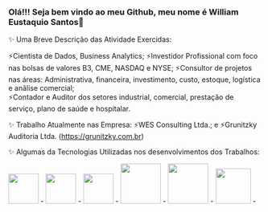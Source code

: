 ### Olá!!! Seja bem vindo ao meu Github, meu nome é William Eustaquio Santos👋

✨ Uma Breve Descrição das Atividade Exercidas:

   ⚡Cientista de Dados, Business Analytics; 
   ⚡Investidor Profissional com foco nas bolsas de valores B3, CME, NASDAQ e NYSE; 
   ⚡Consultor de projetos nas áreas:  Administrativa, financeira, investimento, custo, estoque, logística e anãlise comercial;  
   ⚡Contador e Auditor dos setores industrial, comercial, prestação de serviço, plano de saúde e hospitalar.

✨ Trabalho Atualmente nas Empresa: 
   ⚡WES Consulting Ltda.; e
   ⚡Grunitzky Auditoria Ltda. (https://grunitzky.com.br)

✨ Algumas da Tecnologias Utilizadas nos desenvolvimentos dos Trabalhos: 

   <img widt='60' height='60' src="https://cdn.jsdelivr.net/gh/devicons/devicon/icons/python/python-original-wordmark.svg" />  -  <img widt='60' height='60' src="https://cdn.jsdelivr.net/gh/devicons/devicon/icons/pandas/pandas-original-wordmark.svg" />  -  <img widt='60' height='60' src="https://cdn.jsdelivr.net/gh/devicons/devicon/icons/jupyter/jupyter-original-wordmark.svg" />  -  <img widt='50' height='80' src="https://cdn.jsdelivr.net/gh/devicons/devicon/icons/anaconda/anaconda-original-wordmark.svg" /> - <img widt='80' height='80' src="https://cdn.jsdelivr.net/gh/devicons/devicon/icons/mysql/mysql-original-wordmark.svg" /> - <img widt='100' height='70' src="https://cdn.jsdelivr.net/gh/devicons/devicon/icons/filezilla/filezilla-plain-wordmark.svg" /> - 

<div style="display: inline">  
 
</div>
          

<!--
**WilliamESantos/WilliamESantos** is a ✨ _special_ ✨ repository because its `README.md` (this file) appears on your GitHub profile.

Here are some ideas to get you started:

![image](https://github.com/WilliamESantos/WilliamESantos/assets/133704736/10105271-f9b2-4fd8-932a-d1f76c770c6f)

- 🔭 I’m currently working on ...
- 🌱 I’m currently learning ...
- 👯 I’m looking to collaborate on ...
- 🤔 I’m looking for help with ...
- 💬 Ask me about ...
- 📫 How to reach me: ...
- 😄 Pronouns: ...
- ⚡ Fun fact: ...
-->

